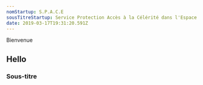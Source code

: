 ```yaml
---
nomStartup: S.P.A.C.E
sousTitreStartup: Service Protection Accès à la Célérité dans l'Espace
date: 2019-03-17T19:31:20.591Z
---
```

Bienvenue

## Hello

### Sous-titre
